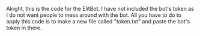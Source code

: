 Alright, this is the code for the ElitBot. I have not included the bot's token as I do not want people to mess around with the bot. All you have to do to apply this code is to make a new file called "token.txt" and paste the bot's token in there.
